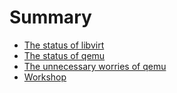 # Summary

- [The status of libvirt](./libvirt-status.md)
- [The status of qemu](./qemu-status.md)
- [The unnecessary worries of qemu](./qemu-worries.md)
- [Workshop](./workshop.md)
